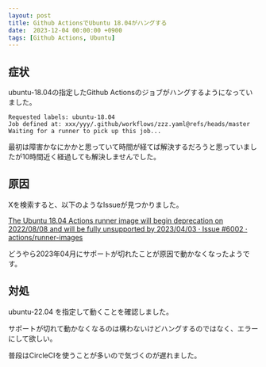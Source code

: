 ```yaml
---
layout: post
title: Github ActionsでUbuntu 18.04がハングする 
date:  2023-12-04 00:00:00 +0900
tags: [Github Actions, Ubuntu]
---
```


## 症状

ubuntu-18.04の指定したGithub Actionsのジョブがハングするようになっていました。

```shell
Requested labels: ubuntu-18.04
Job defined at: xxx/yyy/.github/workflows/zzz.yaml@refs/heads/master
Waiting for a runner to pick up this job...
```

最初は障害かなにかかと思っていて時間が経てば解決するだろうと思っていましたが10時間近く経過しても解決しませんでした。

## 原因

Xを検索すると、以下のようなIssueが見つかりました。

[The Ubuntu 18.04 Actions runner image will begin deprecation on 2022/08/08 and will be fully unsupported by 2023/04/03 · Issue #6002 · actions/runner-images](https://github.com/actions/runner-images/issues/6002)

どうやら2023年04月にサポートが切れたことが原因で動かなくなったようです。

## 対処

ubuntu-22.04 を指定して動くことを確認しました。

サポートが切れて動かなくなるのは構わないけどハングするのではなく、エラーにして欲しい。

普段はCircleCIを使うことが多いので気づくのが遅れました。